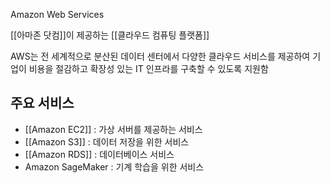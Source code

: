 Amazon Web Services

[[아마존 닷컴]]이 제공하는 [[클라우드 컴퓨팅 플랫폼]]

AWS는 전 세계적으로 분산된 데이터 센터에서 다양한 클라우드 서비스를 제공하여 기업이 비용을 절감하고 확장성 있는 IT 인프라를 구축할 수 있도록 지원함
## 주요 서비스
- [[Amazon EC2]] : 가상 서버를 제공하는 서비스
- [[Amazon S3]] : 데이터 저장을 위한 서비스
- [[Amazon RDS]] : 데이터베이스 서비스
- Amazon SageMaker : 기계 학습을 위한 서비스


